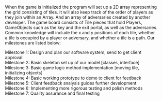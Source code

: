 When the game is initialized the program will set up a 2D array representing the grid consisting of tiles. It will also keep track of the order of players as they join within an Array. And an array of adversaries created by another developer. The game board consists of Tile pieces that hold Players, GameObjects such as the key and the exit portal, as well as the adversaries. Common knowledge will include the x and y positions of each tile, whether a tile is occupied by a player or adversary, and whether a tile is a path.  Our milestones are listed below: 

Milestone 1: Design and plan our software system, send to get client approval  
Milestone 2: Basic skeleton set up of our model [classes, interface]  
Milestone 3: Basic game logic method implementation [moving tile, initializing objects]  
Milestone 4: Basic working prototype to demo to client for feedback   
Milestone 5: Client feedback analysis guides further development   
Milestone 6: Implementing more rigorous testing and polish methods   
Milestone 7: Quality assurance and final testing  
